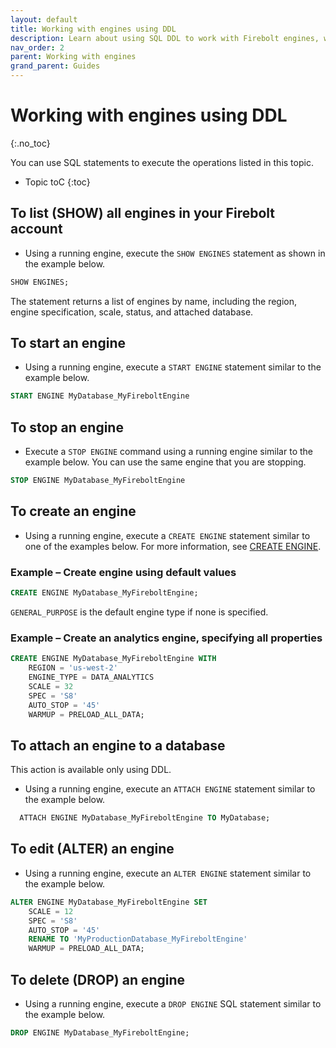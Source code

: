 ```yaml
---
layout: default
title: Working with engines using DDL
description: Learn about using SQL DDL to work with Firebolt engines, which provide the compute power for Firebolt queries.
nav_order: 2
parent: Working with engines
grand_parent: Guides
---
```


# Working with engines using DDL
{:.no_toc}

You can use SQL statements to execute the operations listed in this topic.

* Topic toC
{:toc}

## To list \(SHOW\) all engines in your Firebolt account
* Using a running engine, execute the `SHOW ENGINES` statement as shown in the example below.  
```sql
SHOW ENGINES;
```  
The statement returns a list of engines by name, including the region, engine specification, scale, status, and attached database.

## To start an engine
* Using a running engine, execute a `START ENGINE` statement similar to the example below.
```sql
START ENGINE MyDatabase_MyFireboltEngine
```

## To stop an engine
* Execute a `STOP ENGINE` command using a running engine similar to the example below. You can use the same engine that you are stopping.  
```sql
STOP ENGINE MyDatabase_MyFireboltEngine
```

## To create an engine
* Using a running engine, execute a `CREATE ENGINE` statement similar to one of the examples below. For more information, see [CREATE ENGINE](../sql-reference/commands/create-engine.md).

### Example &ndash; Create engine using default values

```sql
CREATE ENGINE MyDatabase_MyFireboltEngine;
```  
`GENERAL_PURPOSE` is the default engine type if none is specified.

### Example &ndash; Create an analytics engine, specifying all properties

```sql
CREATE ENGINE MyDatabase_MyFireboltEngine WITH  
    REGION = 'us-west-2'  
    ENGINE_TYPE = DATA_ANALYTICS  
    SCALE = 32  
    SPEC = 'S8'  
    AUTO_STOP = '45'  
    WARMUP = PRELOAD_ALL_DATA;
```

## To attach an engine to a database

This action is available only using DDL.

* Using a running engine, execute an `ATTACH ENGINE` statement similar to the example below.  
```sql
  ATTACH ENGINE MyDatabase_MyFireboltEngine TO MyDatabase;
```

## To edit \(ALTER\) an engine

* Using a running engine, execute an `ALTER ENGINE` statement similar to the example below.  
```sql
ALTER ENGINE MyDatabase_MyFireboltEngine SET  
    SCALE = 12  
    SPEC = 'S8'  
    AUTO_STOP = '45'  
    RENAME TO 'MyProductionDatabase_MyFireboltEngine'  
    WARMUP = PRELOAD_ALL_DATA;
```

## To delete \(DROP\) an engine

* Using a running engine, execute a `DROP ENGINE` SQL statement similar to the example below.  
```sql
DROP ENGINE MyDatabase_MyFireboltEngine;
```
